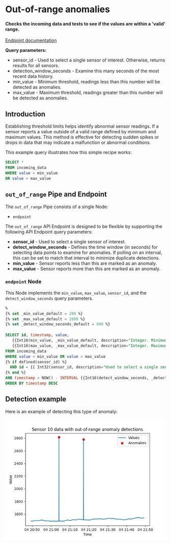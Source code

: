 # Out-of-range anomalies

#### Checks the incoming data and tests to see if the values are within a 'valid' range. 

[Endpoint documentation](https://api.tinybird.co/endpoint/t_89b4aa3c33d24e82b599e69a1e73a421?token=p.eyJ1IjogIjJjOGIyYzQ2LTU4NzYtNGU5Mi1iNGJkLWMwNTliZDFhNzUwZSIsICJpZCI6ICJiMjM5ZGZmMC01YjdjLTQzNTQtOWY3MC1jMGIzZTE2M2VlNGYiLCAiaG9zdCI6ICJldV9zaGFyZWQifQ.-nNRyprUmEpK0tvElyljtfWCcyjW351dw17Z_FiaclQ)

**Query parameters:**
* sensor_id - Used to select a single sensor of interest. Otherwise, returns results for all sensors. 
* detection_window_seconds - Examine this many seconds of the most recent data history.
* min_value - Minimum threshold, readings less than this number will be detected as anomalies.
* max_value - Maximum threshold, readings greater than this number will be detected as anomalies.

## Introduction

Establishing threshold limits helps identify abnormal sensor readings. If a sensor reports a value outside of a valid range defined by minimum and maximum values. This method is effective for detecting sudden spikes or drops in data that may indicate a malfunction or abnormal conditions.

This example query illustrates how this simple recipe works: 

```sql
SELECT * 
FROM incoming_data
WHERE value < min_value 
OR value > max_value
```

## `out_of_range` Pipe and Endpoint

The `out_of_range` Pipe consists of a single Node: 
* `endpoint`

The `out_of_range` API Endpoint is designed to be flexible by supporting the following API Endpoint query parameters:
* **sensor_id** - Used to select a single sensor of interest.
* **detect_window_seconds** - Defines the time window (in seconds) for selecting data points to examine for anomalies. If polling on an interval, this can be set to match that interval to minimize duplicate detections.
* **min_value** - Sensor reports less than this are marked as an anomaly. 
* **max_value** - Sensor reports more than this are marked as an anomaly. 

### `endpoint` Node

This Node implements the `min_value`, `max_value`, `sensor_id`, and the `detect_window_seconds` query parameters. 

```sql
%
{% set _min_value_default = 200 %}
{% set _max_value_default = 2000 %}
{% set _detect_window_seconds_default = 600 %}

SELECT id, timestamp, value, 
   {{Int16(min_value, _min_value_default, description="Integer. Minimum threshold, readings less than this number will be detected as anomalies.",required=False)}} as min_value, 
   {{Int16(max_value, _max_value_default, description="Integer. Maximum threshold, readings greater than this number will be detected as anomalies.",required=False)}} as max_value 
FROM incoming_data
WHERE value < min_value OR value > max_value
{% if defined(sensor_id) %}               
  AND id = {{ Int32(sensor_id, description="Used to select a single sensor of interest. Optional.")}}       
{% end %}    
AND timestamp > NOW() - INTERVAL {{Int16(detect_window_seconds, _detect_window_seconds_default, description="Search this many most recent minutes of the data history.")}} SECONDS
ORDER BY timestamp DESC
```

## Detection example

Here is an example of detecting this type of anomaly:

![Out-of-range anomaly detected](../charts/sensor_10_anomaly_out-of-range.png)

